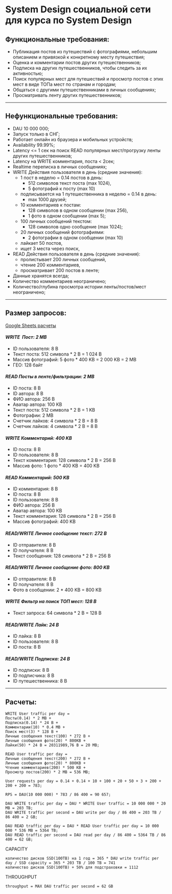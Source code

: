 # System Design социальной сети для курса по System Design

## Функциональные требования:
- Публикация постов из путешествий с фотографиями, небольшим описанием и привязкой к конкретному месту путешествия;
- Оценка и комментарии постов других путешественников;
- Подписка на других путешественников, чтобы следить за их активностью;
- Поиск популярных мест для путешествий и просмотр постов с этих мест в виде ТОПа мест по странам и городам;
- Общаться с другими путешественниками в личных сообщениях;
- Просматривать ленту других путешественников;
---
## Нефункциональные требования:
- DAU 10 000 000;
- Запуск только в СНГ;
- Работает онлайн из браузера и мобильных устройств;
- Availability 99.99%;
- Latency <= 1 сек на поиск READ популярных мест/прогрузку ленты других путешественников;
- Latency на WRITE комментария, поста < 2сек;
- Realtime переписка в личных сообщениях;
- WRITE Действия пользователя в день (средние значения):
  - 1 пост в неделю = 0.14 постов в день:
    -  512 символов текст поста (max 1024),
    -  5 фотографий к посту (max 10)
  - подписывается на 1 путешественника в неделю = 0.14 в день:
    - max 1000 друзей;
  - 10 комментариев к постам:
    - 128 символов в одном сообщении (max 256),
    - 1 фото в одном сообщении (max 5);
  - 100 личных сообщений текстом:
    - 128 символов одно сообщение (max 1024);
  - 20 личных сообщений фотографиями:
    -  2 фотографии в одном сообщении (max 10)
  - лайкает 50 постов,
   - ищет 3 места через поиск,
- READ Действия пользователя в день (средние значения):
  - пролистывает 200 личных сообщений,
  - чтение 200 комментариев,
  - просматривает 200 постов в ленте;
- Данные хранятся всегда;
- Количество комментариев неограничено;
- Количество/глубина просмотра истории ленты/постов/мест неограничено;
---
## Размер запросов:
[Google Sheets расчеты](https://docs.google.com/spreadsheets/d/155onyxw7PWFR-YExZn2ziP-an_p7lt6MJ3RuJGw5PVI/edit?usp=sharing)
#### _WRITE  Пост: 2 MB_
- ID пользователя: 8 B
- Текст поста: 512 символа * 2 B = 1 024 B
- Массив фотографий: 5 фото * 400 KB = 2 000 KB = 2 MB
- ГЕО: 128 байт

#### _READ Посты в ленте/фильтрации: 2 MB_
- ID поста: 8 B
- ID автора: 8 B
- ФИО автора: 256 B
- Аватар автора: 100 KB
- Текст поста: 512 символа * 2 B = 1 KB
- Фотографии: 2 MB
- Счетчик лайков: 4 символа * 2 B = 8 B
- Счетчик лайков: 4 символа * 2 B = 8 B

#### _WRITE Комментарий: 400 KB_
- ID поста: 8 B
- ID пользователя: 8 B
- Текст комментария: 128 символа * 2 B = 256 B
- Массив фото: 1 фото * 400 KB = 400 KB

#### _READ Комментарий: 500 KB_
- ID комментария: 8 B
- ID поста: 8 B
- ID пользователя: 8 B
- ФИО автора: 256 B
- Аватар автора: 100 KB
- Текст комментария: 128 символа * 2 B = 256 B
- Массив фотографий: 400 KB

#### _READ/WRITE Личное сообщение текст: 272 B_
- ID отправителя: 8 B
- ID получателя: 8 B
- Текст сообщения: 128 символа * 2 B = 256 B

#### _READ/WRITE Личное сообщение фото: 800 KB_
- ID отправителя: 8 B
- ID получателя: 8 B
- Фото в сообщении: 2 * 400 KB = 800 KB

#### _WRITE Фильтр на поиск ТОП мест: 128 B_
- Текст запроса: 64 символа * 2 B = 128 B

#### _READ/WRITE Лайк: 24 B_
- ID лайка: 8 B
- ID пользователя: 8 B
- ID поста: 8 B

#### _READ/WRITE Подписка: 24 B_
- ID подписки: 8 B
- ID подписчика: 8 B
- ID путешественника: 8 B
---
## Расчеты:
```
WRITE User traffic per day = 
Посты(0.14) * 2 MB + 
Подписка(0.14) * 24 B + 
Комментарии(10) * 0.4 MB +
Поиск мест(3) * 128 B + 
Личные сообщения текст(100) * 272 B +
Личные сообщения фото(20) * 800KB +
Лайки(50) * 24 B = 20311989,76 B = 20 MB;

READ User traffic per day = 
Личные сообщения текст(200) * 272 B +
Личные сообщения фото(20) * 800KB +
Чтение комментариев(200) * 500 KB + 
Просмотр постов(200) * 2 MB = 536 MB;

User requests per day = 0.14 + 0.14 + 10 + 100 + 20 + 50 + 3 + 200 + 200 + 200 = 783;

RPS = DAU(10 000 000) * 783 / 86 400 = 90 657;

DAU WRITE traffic per day = DAU * WRITE User traffic = 10 000 000 * 20 MB = 203 TB;
DAU WRITE traffic per second = DAU write per day / 86 400 = 203 TB / 86 400 = 2 GB;

DAU READ traffic per day = DAU * READ User traffic per day = 10 000 000 * 536 MB = 5364 TB;
DAU READ traffic per second = DAU read per day / 86 400 = 5364 TB / 86 400 = 62 GB;
```

CAPACITY
```
количество дисков SSD(100TB) на 1 год = 365 * DAU write traffic per day / SSD capacity = 365 * 203 TB / 100 TB = 741
количество дисков SSD(100TB) + 50% для подстраховки = 1112
```

THROUGHPUT
```
throughput = MAX DAU traffic per second = 62 GB
```
